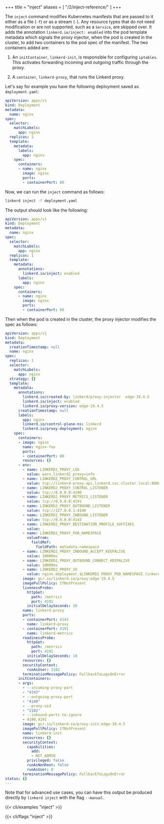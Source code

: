 +++
title = "inject"
aliases = [
  "/2/inject-reference/"
]
+++

The `inject` command modifies Kubernetes manifests that are passed to it either
as a file (`-f`) or as a stream (`-`). Any resource types that do not need
modification or are not supported, such as a `Service`, are skipped over.
It adds the annotation `linkerd.io/inject: enabled` into the pod template
metadata which signals the proxy injector, when the pod is created in the
cluster, to add two containers to the pod spec of the manifest.
The two containers added are:

1. An `initContainer`, `linkerd-init`, is responsible for configuring
   `iptables`. This activates forwarding incoming and outgoing traffic through
   the proxy.

1. A `container`, `linkerd-proxy`, that runs the Linkerd proxy.

Let's say for example you have the following deployment saved as `deployment.yaml`:

```yaml
apiVersion: apps/v1
kind: Deployment
metadata:
  name: nginx
spec:
  selector:
    matchLabels:
      app: nginx
  replicas: 1
  template:
    metadata:
      labels:
        app: nginx
    spec:
      containers:
      - name: nginx
        image: nginx
        ports:
        - containerPort: 80
```

Now, we can run the `inject` command as follows:

```bash
linkerd inject -f deployment.yaml
```

The output should look like the following:

```yaml
apiVersion: apps/v1
kind: Deployment
metadata:
  name: nginx
spec:
  selector:
    matchLabels:
      app: nginx
  replicas: 1
  template:
    metadata:
      annotations:
        linkerd.io/inject: enabled
      labels:
        app: nginx
    spec:
      containers:
      - name: nginx
        image: nginx
        ports:
        - containerPort: 80
```

Then when the pod is created in the cluster, the proxy injector modifies the
spec as follows:

```yaml
apiVersion: apps/v1
kind: Deployment
metadata:
  creationTimestamp: null
  name: nginx
spec:
  replicas: 1
  selector:
    matchLabels:
      app: nginx
  strategy: {}
  template:
    metadata:
      annotations:
        linkerd.io/created-by: linkerd/proxy-injector  edge-19.4.5
        linkerd.io/inject: enabled
        linkerd.io/proxy-version: edge-19.4.5
      creationTimestamp: null
      labels:
        app: nginx
        linkerd.io/control-plane-ns: linkerd
        linkerd.io/proxy-deployment: nginx
    spec:
      containers:
      - image: nginx
        name: nginx-foo
        ports:
        - containerPort: 80
        resources: {}
      - env:
        - name: LINKERD2_PROXY_LOG
          value: warn,linkerd2_proxy=info
        - name: LINKERD2_PROXY_CONTROL_URL
          value: tcp://linkerd-proxy-api.linkerd.svc.cluster.local:8086
        - name: LINKERD2_PROXY_CONTROL_LISTENER
          value: tcp://0.0.0.0:4190
        - name: LINKERD2_PROXY_METRICS_LISTENER
          value: tcp://0.0.0.0:4191
        - name: LINKERD2_PROXY_OUTBOUND_LISTENER
          value: tcp://127.0.0.1:4140
        - name: LINKERD2_PROXY_INBOUND_LISTENER
          value: tcp://0.0.0.0:4143
        - name: LINKERD2_PROXY_DESTINATION_PROFILE_SUFFIXES
          value: .
        - name: LINKERD2_PROXY_POD_NAMESPACE
          valueFrom:
            fieldRef:
              fieldPath: metadata.namespace
        - name: LINKERD2_PROXY_INBOUND_ACCEPT_KEEPALIVE
          value: 10000ms
        - name: LINKERD2_PROXY_OUTBOUND_CONNECT_KEEPALIVE
          value: 10000ms
        - name: LINKERD2_PROXY_ID
          value: nginx.deployment.$LINKERD2_PROXY_POD_NAMESPACE.linkerd-managed.linkerd.svc.cluster.local
        image: gcr.io/linkerd-io/proxy:edge-19.4.5
        imagePullPolicy: IfNotPresent
        livenessProbe:
          httpGet:
            path: /metrics
            port: 4191
          initialDelaySeconds: 10
        name: linkerd-proxy
        ports:
        - containerPort: 4143
          name: linkerd-proxy
        - containerPort: 4191
          name: linkerd-metrics
        readinessProbe:
          httpGet:
            path: /metrics
            port: 4191
          initialDelaySeconds: 10
        resources: {}
        securityContext:
          runAsUser: 2102
        terminationMessagePolicy: FallbackToLogsOnError
      initContainers:
      - args:
        - --incoming-proxy-port
        - "4143"
        - --outgoing-proxy-port
        - "4140"
        - --proxy-uid
        - "2102"
        - --inbound-ports-to-ignore
        - 4190,4191
        image: gcr.io/linkerd-io/proxy-init:edge-19.4.5
        imagePullPolicy: IfNotPresent
        name: linkerd-init
        resources: {}
        securityContext:
          capabilities:
            add:
            - NET_ADMIN
          privileged: false
          runAsNonRoot: false
          runAsUser: 0
        terminationMessagePolicy: FallbackToLogsOnError
status: {}
---
```

Note that for advanced use cases, you can have this output be produced directly
by `linkerd inject` with the flag `--manual`.

{{< cli/examples "inject" >}}

{{< cli/flags "inject" >}}
